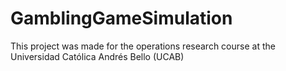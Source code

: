 # GamblingGameSimulation
This project was made for the operations research course at the Universidad Católica Andrés Bello (UCAB)
